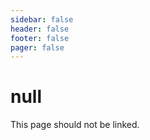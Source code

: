 ```yaml
---
sidebar: false
header: false
footer: false
pager: false
---
```


# null

This page should not be linked.
